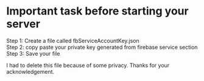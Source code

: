 # Important task before starting your server

Step 1: Create a file called fbServiceAccountKey.json <br>
Step 2: copy paste  your private key generated from firebase service section <br>
Step 3: Save your file

I had to delete this file because of some privacy. Thanks for your acknowledgement.
